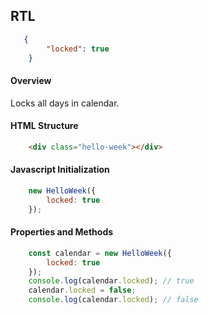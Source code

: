 ## RTL

```json
   {
        "locked": true
    }
```

#### Overview
Locks all days in calendar.

#### HTML Structure
```html
    <div class="hello-week"></div>
```

#### Javascript Initialization
```js
    new HelloWeek({
        locked: true
    });
```

#### Properties and Methods
```js
    const calendar = new HelloWeek({
        locked: true
    });
    console.log(calendar.locked); // true
    calendar.locked = false;
    console.log(calendar.locked); // false
```
